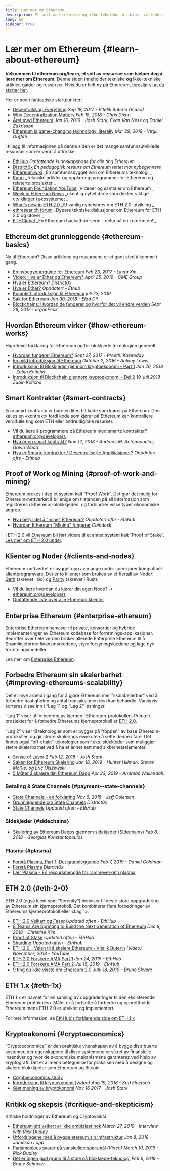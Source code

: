 ```yaml
---
title: Lær mer om Ethereum
description: Et sett med tekniske og ikke-tekniske artikler, veiledere og ressurser for å lære om Ethereum.
lang: nb
sidebar: true
---
```


# Lær mer om Ethereum {#learn-about-ethereum}

**Velkommen til ethereum.org/learn, et sett av ressurser som hjelper deg å lære mer om Ethereum.** Denne siden inneholder tekniske **og** ikke-tekniske artikler, gaider og ressurser. Hvis du er helt ny på Ethereum, [foreslår vi at du starter her](/no/beginners/).

Her er noen fantastiske startpunkter:

- [Decentralizing Everything](https://www.youtube.com/watch?v=WSN5BaCzsbo&feature=youtu.be) _Sep 18, 2017 - Vitalik Buterin (Video)_
- [Why Decentralization Matters](https://medium.com/s/story/why-decentralization-matters-5e3f79f7638e) _Feb 18, 2018 - Chris Dixon_
- [Året med Ethereum](https://medium.com/@jjmstark/the-year-in-ethereum-87a17d6f8276) _Jan 16, 2019 - Josh Stark, Evan Van Ness og Daniel Zakrisson_
- [Ethereum is game-changing technology, literally](https://medium.com/@virgilgr/ethereum-is-game-changing-technology-literally-d67e01a01cf8) _Mar 29, 2019 - Virgil Griffith_

I tillegg til informasjonen på denne siden er det mange samfunnsutviklede ressurser som er verdt å utforske:

- [EthHub](https://docs.ethhub.io) _Omfattende kunnskapsbase for alle ting Ethereum_
- [District0x](https://education.district0x.io/general-topics/understanding-ethereum/) _En pedagogisk ressurs om Ethereum rettet mot nybegynnere_
- [Ethereum.wiki](https://ethereum.wiki) _En samfunnsbygget wiki om Ethereums teknologi _
- [Kauri](https://kauri.io) _Tekniske artikler og opplæringsprogrammer for Ethereum og relaterte prosjekter _
- [Ethereum Foundation YouTube](https://www.youtube.com/channel/UCNOfzGXD_C9YMYmnefmPH0g) _Videoer og samtaler om Ethereum _
- [Week in Ethereum News](https://weekinethereumnews.com/) _ukentlig nyhetsbrev som dekker viktige utviklinger i økosystemet _
- [What’s new in ETH 2.0](https://notes.ethereum.org/c/Sk8Zs--CQ) _Et vanlig nyhetsbrev om ETH 2.0-utvikling _
- [ethresear.ch forum](https://ethresear.ch/) _Dypere tekniske diskusjoner om Ethereum for ETH 2.0 og utover _
- [ETHGlobal](https://ethglobal.co) _En Ethereum hackathon-serie - delta på en i nærheten! _

## Ethereum det grunnleggende {#ethereum-basics}

Ny til Ethereum? Disse artiklene og ressursene er et godt sted å komme i gang.

- [En nybegynnerguide for Ethereum](https://blog.coinbase.com/a-beginners-guide-to-ethereum-46dd486ceecf) _Feb 23, 2017 - Linda Xie_
- [Video: Hva er Ether og Ethereum?](https://www.youtube.com/watch?v=fjnovGRQrRE) _April 25, 2019 - CME Group_
- [Hva er Ethereum? ](https://education.district0x.io/general-topics/understanding-ethereum/what-is-ethereum/) _District0x_
- [Hva er Ether?](https://docs.ethhub.io/ethereum-basics/what-is-ether/) _Oppdatert - Ethub_
- [Komplett introduksjon til Ethereum](https://www.mewtopia.com/absolute-beginners-guide/) _juli 23, 2019_
- [Sak for Ethereum](http://blog.eladgil.com/2018/01/the-case-for-ethereum.html) _Jan 30, 2018 - Elad Gil_
- [Blockchains: Hvordan de fungerer og hvorfor det vil endre verden](https://spectrum.ieee.org/computing/networks/blockchains-how-they-work-and-why-theyll-change-the-world) _Sept 28, 2017 - organPeck_

## Hvordan Ethereum virker {#how-ethereum-works}

High-level forklaring for Ethereum og for blokkjede teknologien generelt.

- [Hvordan fungerer Ethereum?](https://medium.com/@preethikasireddy/how-does-ethereum-work-anyway-22d1df506369) _Sept 27, 2017 - Preethi Kasireddy_
- [En mild introduksjon til Ethereum](https://bitsonblocks.net/2016/10/02/gentle-introduction-ethereum/) _Oktober 2, 2016 - Antony Lewis_
- [Introduksjon til Blokkjeder gjennom kryptoøkonomi - Part 1](https://medium.com/blockchain-at-berkeley/introduction-to-blockchain-through-cryptoeconomics-part-1-bitcoin-369f245067f9) _Jan 26, 2018 - Zubin Koticha_
- [Introduksjon til Blockchain gjennom kryptoøkonomi - Del 2](https://medium.com/mechanism-labs/introduction-to-bitcoin-through-cryptoeconomics-part-2-proof-of-work-and-nakamoto-consensus-1252f6a6c012) _19. juli 2018 - Zubin Koticha_

## Smart Kontrakter {#smart-contracts}

En «smart kontrakt» er bare en liten bit kode som kjører på Ethereum. Den kalles en «kontrakt» fordi kode som kjører på Ethereum kan kontrollere verdifulle ting som ETH eller andre digitale resurser.

- Vil du lære å programmere på Ethereum med smarte kontrakter? [ethereum.org/developers](/no/developers/)
- [Hva er en smart kontrakt?](https://github.com/ethereumbook/ethereumbook/blob/develop/07smart-contracts-solidity.asciidoc#what-is-a-smart-contract) _Nov 12, 2018 - Andreas M. Antonopoulos, Gavin Wood_
- [Hva er Smarte kontrakter / Desentraliserte Applikasjoner?](https://docs.ethhub.io/ethereum-basics/what-is-ethereum/#what-are-smart-contracts-and-decentralized-applications) _Oppdatert ofte - Ethhub_

## Proof of Work og Mining {#proof-of-work-and-mining}

Ethereum brukes i dag et system kalt “Proof Work”. Det gjør det mulig for Ethereum-nettverket å bli enige om tilstanden på all informasjon som registreres i Ethereum-blokkkjeden, og forhindrer visse typer økonomiske angrep.

- [Hva betyr det å "mine" Ethereum?](https://docs.ethhub.io/using-ethereum/mining/) _Oppdatert ofte - Ethhub_
- [Hvordan Ethereum "Mining" fungerer](https://www.coindesk.com/information/ethereum-mining-works) _Coindesk_

I ETH 2.0 vil Ethereum bli ført videre til et annet system kalt “Proof of Stake”. [Les mer om ETH 2.0 under](./#eth-2-0).

## Klienter og Noder {#clients-and-nodes}

Ethereum-nettverket er bygget opp av mange noder som kjører kompatibel klientprogramvare. Det er to klienter som brukes av et flertall av Noder: [Geth](https://geth.ethereum.org/) (skrevet i Go) og [ Parity](https://www.parity.io/ethereum/) (skrevet i Rust).

- Vil du lære hvordan du kjører din egen Node? → [ethereum.org/developers](/no/developers/#clients-running-your-own-node/)
- [Omfattende liste over alle Ethereum klienter](https://github.com/ConsenSys/ethereum-developer-tools-list#ethereum-clients)

## Enterprise Ethereum {#enterprise-ethereum}

Enterprise Ethereum henviser til private, konsortier og hybride implementeringer av Ethereum kodebase for forretnings-applikasjoner. Bedrifter over hele verden bruker allerede Enterprise Ethereum til å Strømlinjeforme finansmarkedene, styre forsyningskjedene og lage nye forretningsmodeller.

Les mer om [Enterprise Ethereum](/no/enterprise/).

## Forbedre Ethereum sin skalerbarhet {#improving-ethereums-scalability}

Det er mye arbeid i gang for å gjøre Ethereum mer "skalabellerbar" ved å forbedre hastigheten og antal transaksjonen den kan behandle. Vanligvis sorteres disse inn i “Lag 1” og “Lag 2” løsninger.

”Lag 1” viser til forbedring av kjernen i Ethereum-protokollen. Primært prosjektet for å forbedre Ethereums kjerneprotokoll er [ETH 2.0](./#eth-2-0).

”Lag 2” viser til teknologier som er bygger på ”toppen” av base Ethereum-protokollen og gir større skalerings evne uten å sette denne i fare. Det finnes også “off-chain”-teknologier som f.eks. sidekjeder som muliggjør større skalerbarhet ved å ha et annet sett med sikkerhetselementer.

- [Sense of Layer 2](https://medium.com/l4-media/making-sense-of-ethereums-layer-2-scaling-solutions-state-channels-plasma-and-truebit-22cb40dcc2f4) _Feb 12, 2018 - Josh Stark_
- [Saken for Ethereum Skalering](https://medium.com/connext/the-case-for-ethereum-scalability-d2a8035f880f) _Jan 18, 2019 - Hunter Hillman, Steven McKie, og Eric Olszewski_
- [5 Måter å skalere din Ethereum Dapp](https://kauri.io/article/7ccaaa2fe7f344d5bf53807cb5c01530) _Apr 23, 2019 - Andreas Wallendahl_

### Betaling & State Channels {#payment--state-channels}

- [State Channels - en forklaring](https://www.jeffcoleman.ca/state-channels/) _Nov 6, 2015 - Jeff Coleman_
- [Grunnleggende om State Channels](https://education.district0x.io/general-topics/understanding-ethereum/basics-state-channels/) _District0x_
- [State Channels](https://docs.ethhub.io/ethereum-roadmap/layer-2-scaling/state-channels/) _Updated often - EthHub_

### Sidekjeder {#sidechains}

- [Skalering av Ethereum Dapps gjennom sidekjeder (Sidechains)](https://medium.com/loom-network/dappchains-scaling-ethereum-dapps-through-sidechains-f99e51fff447) _Feb 8, 2018 - Georgios Konstantopoulos_

### Plasma {#plasma}

- [ Forstå Plasma, Part 1: Det grunnleggende](https://www.theblockcrypto.com/2019/02/07/understanding-plasma-part-1-the-basics/) _Feb 7, 2019 - Daniel Goldman_
- [Forstå Plasma](https://education.district0x.io/general-topics/understanding-ethereum/understanding-plasma/) _District0x_
- [Lær Plasma - En ressursmengde for rammeverket i plasma](https://www.learnplasma.org/en/)

## ETH 2.0 {#eth-2-0}

ETH 2.0 (også kjent som “Serenity”) henviser til neste store oppgradering av Ethereum sin kjerneprotokoll. Det kombinerer flere forbedringer av Ethereums kjerneprotokoll eller «Lag 1».

- [ETH 2.0 Veikart og Faser](https://docs.ethhub.io/ethereum-roadmap/ethereum-2.0/eth-2.0-phases/) _Updated often - EthHub_
- [8 Teams Are Sprinting to Build the Next Generation of Ethereum](https://www.coindesk.com/next-gen-buidlers-the-8-teams-working-on-ethereum-2-0) _Dec 9, 2018 - Christine Kim_
- [Proof of Stake](https://docs.ethhub.io/ethereum-roadmap/ethereum-2.0/proof-of-stake/) _Updated often - EthHub_
- [Sharding](https://docs.ethhub.io/ethereum-roadmap/ethereum-2.0/sharding/) _Updated often - EthHub_
- [ETH 2.0 - Veien til å skalere Ethereum - Vitalik Buterin](https://youtu.be/kCVpDrlVesA) _(Video) November, 2018 - YouTube_
- [ETH 2.0 Forskere AMA Part 1](https://docs.ethhub.io/other/ethereum-2.0-ama/#part-1) _Jan 24, 2019 - EthHub_
- [ETH 2.0 Forskere AMA Part 2](https://docs.ethhub.io/other/ethereum-2.0-ama/#part-2) _Jul 15, 2019 - EthHub_
- [9 ting du ikke visste om Ethereum 2.0](https://our.status.im/9-things-you-didnt-know-about-ethereum-2-0/) _July 18, 2019 - Bruno Škvorc_

## ETH 1.x {#eth-1x}

ETH 1.x er navnet for en samling av oppgraderinger til den eksisterende Ethereum-protokollen. Målet er å fortsette å forbedre og opprettholde Ethereum mens ETH 2.0 er utviklet og implementert.

For mer informasjon, se [EthHub's forklarende side om ETH 1.x](https://docs.ethhub.io/ethereum-roadmap/ethereum-1.x/)

## Kryptoøkonomi {#cryptoeconomics}

“Cryptoeconomics” er den praktiske vitenskapen av å bygge distribuerte systemer, der egenskapene til disse systemene er sikret av finansielle insentiver og hvor de økonomiske mekanismene garanteres ved hjelp av kryptografi. Det er allmenn betegnelse for praksisen med å designe og skalere blokkkjeder som Ethereum og Bitcoin.

- [Cryptoeconomics.study](https://cryptoeconomics.study/)
- [Introduksjon til kryptokonomi ](https://www.youtube.com/watch?v=F0FCI8GxO5I) _(Video) Aug 19, 2018 - Karl Floersch_
- [Gjør mening av kryptokonomi](https://medium.com/l4-media/making-sense-of-cryptoeconomics-5edea77e4e8d) _Nov 16 2017 - Josh Stark_

## Kritikk og skepsis {#critique-and-skepticism}

Kritiske holdninger av Ethereum og Cryptovaluta.

- [Ethereum sitt veikart er ikke ambisiøst nok](https://decryptmedia.com/6136/vulcanize-rick-dudley-ethereum-roadmap-makerdao-polkadot) _March 27, 2019 - Interview with Rick Dudley_
- [Utfordringene med å bygge etereum sin infrastruktur](https://medium.com/@lopp/the-challenges-of-building-ethereum-infrastructure-87e443e47a4b) _Jan 8, 2018 - Jameson Lopp_
- [Parsimonious svarer på vanskelige spørsmål](https://www.youtube.com/watch?v=GOkSg0BuSdw&feature=youtu.be) _(Video) March 10, 2019 - Rick Dudley_
- [ Det er ingen god grunn til å stole på blokkjede-teknologi](https://www.wired.com/story/theres-no-good-reason-to-trust-blockchain-technology/) _Feb 6, 2019 - Bruce Schneier_
